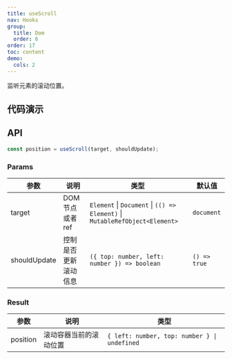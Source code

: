 ```yaml
---
title: useScroll
nav: Hooks
group:
  title: Dom
  order: 6
order: 17
toc: content
demo:
  cols: 2
---
```


监听元素的滚动位置。

## 代码演示

<code src="./demo/demo1.tsx"></code>
<code src="./demo/demo2.tsx"></code>
<code src="./demo/demo3.tsx"></code>

## API

```typescript
const position = useScroll(target, shouldUpdate);
```

### Params

| 参数         | 说明                 | 类型                                                                        | 默认值       |
| ------------ | -------------------- | --------------------------------------------------------------------------- | ------------ |
| target       | DOM 节点或者 ref     | `Element` \| `Document` \| `(() => Element)` \| `MutableRefObject<Element>` | `document`   |
| shouldUpdate | 控制是否更新滚动信息 | `({ top: number, left: number }) => boolean`                                | `() => true` |

### Result

| 参数     | 说明                   | 类型                                         |
| -------- | ---------------------- | -------------------------------------------- |
| position | 滚动容器当前的滚动位置 | `{ left: number, top: number } \| undefined` |
